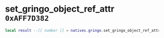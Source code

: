 # set_gringo_object_ref_attr `0xAFF7D382`

```lua
local result --[[ number ]] = natives.gringo.set_gringo_object_ref_attr(_unk0 --[[ number ]], _unk1 --[[ number ]], _unk2 --[[ number ]])
```
